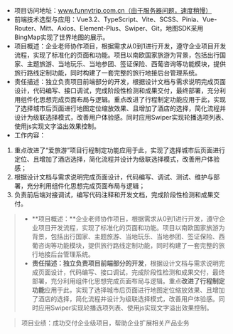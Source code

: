 - 项目访问地址：www.funnytrip.com.cn（由于服务器问题，速度稍慢）
- 前端技术选型与应用：Vue3.2、TypeScript、Vite、SCSS、Pinia、Vue-Router、Mitt、Axios、Element-Plus、Swiper、Git，地图SDK采用BingMap实现了世界地图的展示。 
- 项目概述：企业老师协作项目，根据需求从0到1进行开发，遵守企业项目开发流程，实现了标准化的页面和功能。项目以南欧国家旅游为背景，包括出行国家、主题旅游、当地玩乐、当地参团、签证保险、西葡咨询等功能模块，提供旅行路线定制功能，同时构建了一套完整的旅行地接后台管理系统。
- 责任描述：独立负责项目前端部分的开发，根据设计文档与需求说明完成页面设计，代码编写、接口调试，完成阶段性检测和成果交付，最终部署，充分利用组件化思想完成页面布局与逻辑。重点改进了行程制定功能应用于此，实现了选择城市后页面进行地图定位缩放效果、且增加了酒店的选择，简化流程并设计为级联选择模式，改善用户体验感。同时应用Swiper实现轮播选项列表、使用js实现文字溢出效果控制。
- 工作内容：

1. 重点改进了“爱旅游”项目行程制定功能应用于此，实现了选择城市后页面进行定位、且增加了酒店选择，简化流程并设计为级联选择模式，改善用户体验感；
2. 根据设计文档与需求说明完成页面设计，代码编写、调试、测试、维护与部署，充分利用组件化思想完成页面布局与逻辑；
3. 负责前后端对接调试，编写代码注释和开发文档，完成阶段性检测和成果交付。

> - **项目概述：**企业老师协作项目，根据需求从0到1进行开发，遵守企业项目开发流程，实现了标准化的页面和功能。项目以南欧国家旅游为背景，包括出行国家、主题旅游、当地玩乐、当地参团、签证保险、西葡咨询等功能模块，提供旅行路线定制功能，同时构建了一套完整的旅行地接后台管理系统。
> - **责任描述：独立负责项目前端部分的开发**，根据设计文档与需求说明完成页面设计，代码编写、接口调试，完成阶段性检测和成果交付，最终部署，充分利用组件化思想完成页面布局与逻辑。重点**改进了行程制定功能**应用于此，实现了选择城市后页面进行地图定位缩放效果、且增加了酒店的选择，简化流程并设计为级联选择模式，改善用户体验感。同时应用Swiper实现轮播选项列表、使用js实现文字溢出效果控制。

> 项目业绩：成功交付企业级项目，帮助企业扩展相关产品业务
